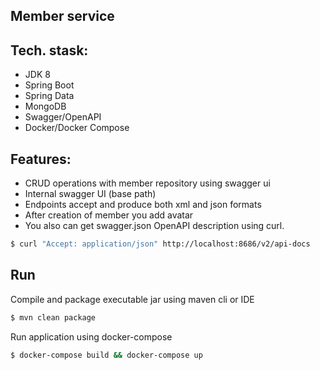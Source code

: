 
Member service
------

Tech. stask: 
---
- JDK 8
- Spring Boot
- Spring Data
- MongoDB
- Swagger/OpenAPI
- Docker/Docker Compose

Features:
---
- CRUD operations with member repository using swagger ui
- Internal swagger UI (base path)
- Endpoints accept and produce both xml and json formats
- After creation of member you add avatar
- You also can get swagger.json OpenAPI description using curl.
```sh
$ curl "Accept: application/json" http://localhost:8686/v2/api-docs 
```

Run
---
Compile and package executable jar using maven cli or IDE
 ```sh
 $ mvn clean package
 ```
Run application using docker-compose
 ```sh
 $ docker-compose build && docker-compose up
 ```
